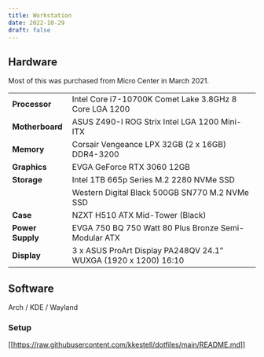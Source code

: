 ```yaml
---
title: Workstation
date: 2022-10-29
draft: false
---
```


## Hardware

Most of this was purchased from Micro Center in March 2021.

|                  |                                                                 |
|------------------|-----------------------------------------------------------------|
| **Processor**    | Intel Core i7-10700K Comet Lake 3.8GHz 8 Core LGA 1200          |
| **Motherboard**  | ASUS Z490-I ROG Strix Intel LGA 1200 Mini-ITX                   |
| **Memory**       | Corsair Vengeance LPX 32GB (2 x 16GB) DDR4-3200                 |
| **Graphics**     | EVGA GeForce RTX 3060 12GB                                      |
| **Storage**      | Intel 1TB 665p Series M.2 2280 NVMe SSD                         |
|                  | Western Digital Black 500GB SN770 M.2 NVMe SSD                  |
| **Case**         | NZXT H510 ATX Mid-Tower (Black)                                 |
| **Power Supply** | EVGA 750 BQ 750 Watt 80 Plus Bronze Semi-Modular ATX            |
| **Display**      | 3 x ASUS ProArt Display PA248QV 24.1” WUXGA (1920 x 1200) 16:10 |

## Software

Arch / KDE / Wayland

### Setup

[[https://raw.githubusercontent.com/kkestell/dotfiles/main/README.md]]
